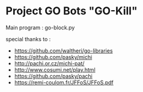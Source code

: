 # Project GO Bots "GO-Kill"

Main program : go-block.py

special thanks to :
- https://github.com/waltheri/go-libraries
- https://github.com/pasky/michi
- http://pachi.or.cz/michi-pat/
- http://www.cosumi.net/play.html
- https://github.com/pasky/pachi
- https://remi-coulom.fr/JFFoS/JFFoS.pdf
